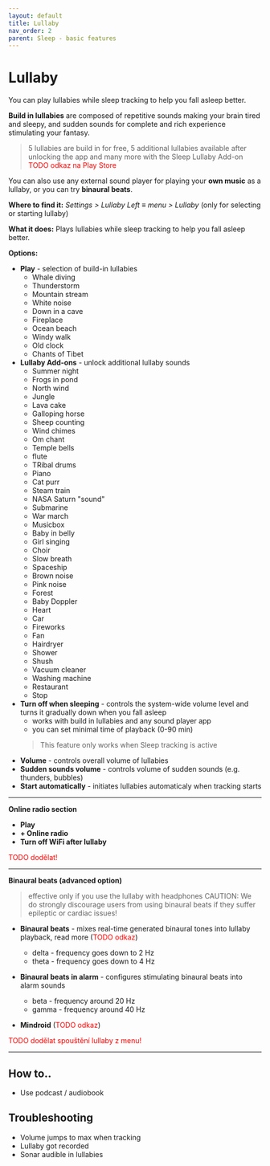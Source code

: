 ```yaml
---
layout: default
title: Lullaby
nav_order: 2
parent: Sleep - basic features
---
```


# Lullaby
You can play lullabies while sleep tracking to help you fall asleep better.

**Build in lullabies** are composed of repetitive sounds  making your brain tired and sleepy, and sudden sounds for complete and rich experience stimulating your fantasy.
  > 5 lullabies are build in for free, 5 additional lullabies available after unlocking the app and many more with the Sleep Lullaby Add-on <span style="color:red">TODO odkaz na Play Store</span>

You can also use any external sound player for playing your **own music** as a lullaby, or you can try **binaural beats**. 

**Where to find it:**
_Settings > Lullaby_
_Left ≡ menu > Lullaby_ (only for selecting or starting lullaby)

**What it does:**
Plays lullabies while sleep tracking to help you fall asleep better.

**Options:**
* **Play** - selection of build-in lullabies
  * Whale diving
  * Thunderstorm
  * Mountain stream
  * White noise
  * Down in a cave
  * Fireplace
  * Ocean beach
  * Windy walk
  * Old clock
  * Chants of Tibet
* **Lullaby Add-ons** - unlock additional lullaby sounds
  * Summer night
  * Frogs in pond
  * North wind
  * Jungle
  * Lava cake
  * Galloping horse
  * Sheep counting
  * Wind chimes
  * Om chant
  * Temple bells
  * flute
  * TRibal drums
  * Piano
  * Cat purr
  * Steam train
  * NASA Saturn "sound"
  * Submarine
  * War march
  * Musicbox
  * Baby in belly
  * Girl singing
  * Choir
  * Slow breath
  * Spaceship
  * Brown noise
  * Pink noise
  * Forest
  * Baby Doppler
  * Heart
  * Car
  * Fireworks
  * Fan
  * Hairdryer
  * Shower
  * Shush
  * Vacuum cleaner
  * Washing machine
  * Restaurant
  * Stop
* **Turn off when sleeping** - controls the system-wide volume level and turns it gradually down when you fall asleep
  * works with build in lullabies and any sound player app
  * you can set minimal time of playback (0-90 min)
  >This feature only works when Sleep tracking is active
* **Volume** - controls overall volume of lullabies
* **Sudden sounds volume** - controls volume of sudden sounds (e.g. thunders, bubbles)
* **Start automatically** - initiates lullabies automaticaly when tracking starts

---
**Online radio section**
* **Play**
* **+ Online radio**
* **Turn off WiFi after lullaby**

<span style="color:red">TODO dodělat!</span>

---
**Binaural beats (advanced option)**
  > effective only if you use the lullaby with headphones
  > CAUTION: We do strongly discourage users from using binaural beats if they suffer epileptic or cardiac issues!
* **Binaural beats** - mixes real-time generated binaural tones into lullaby playback, read more (<span style="color:red">TODO odkaz</span>)

  * delta - frequency goes down to 2 Hz
  * theta - frequency goes down to 4 Hz
* **Binaural beats in alarm** - configures stimulating binaural beats into alarm sounds
  * beta -  frequency around 20 Hz
  * gamma - frequency around 40 Hz
* **Mindroid**
(<span style="color:red">TODO odkaz</span>)



<span style="color:red">TODO dodělat spouštění lullaby z menu!</span>

___
## How to..
* Use podcast / audiobook

## Troubleshooting
* Volume jumps to max when tracking
* Lullaby got recorded
* Sonar audible in lullabies
